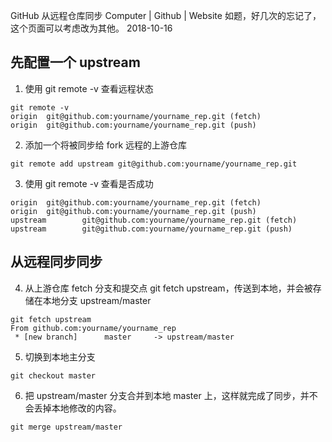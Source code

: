 GitHub 从远程仓库同步
Computer | Github | Website
如题，好几次的忘记了，这个页面可以考虑改为其他。
2018-10-16



## 先配置一个 upstream

1. 使用 git remote -v 查看远程状态

```
git remote -v
origin  git@github.com:yourname/yourname_rep.git (fetch)
origin  git@github.com:yourname/yourname_rep.git (push)
```

2. 添加一个将被同步给 fork 远程的上游仓库

```
git remote add upstream git@github.com:yourname/yourname_rep.git
```

3. 使用 git remote -v 查看是否成功

```
origin  git@github.com:yourname/yourname_rep.git (fetch)
origin  git@github.com:yourname/yourname_rep.git (push)
upstream        git@github.com:yourname/yourname_rep.git (fetch)
upstream        git@github.com:yourname/yourname_rep.git (push)
```

## 从远程同步同步

4. 从上游仓库 fetch 分支和提交点 git fetch upstream，传送到本地，并会被存储在本地分支 upstream/master

```
git fetch upstream
From github.com:yourname/yourname_rep
 * [new branch]      master     -> upstream/master
```

5. 切换到本地主分支

```
git checkout master
```

6. 把 upstream/master 分支合并到本地 master 上，这样就完成了同步，并不会丢掉本地修改的内容。

```
git merge upstream/master
```


